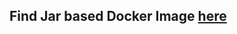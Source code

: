 ## Find Jar based Docker Image [here](https://hub.docker.com/repository/docker/rahulbaradol/leones-arc-node/general)